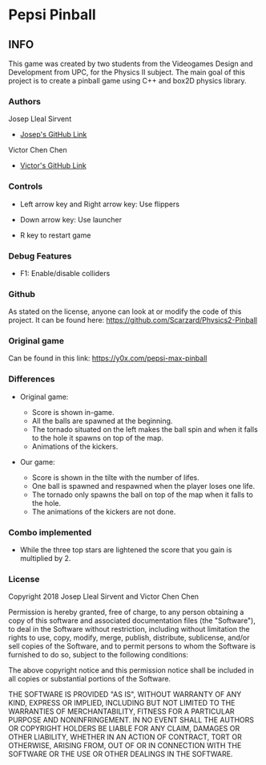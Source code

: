 # Pepsi Pinball 

## INFO

This game was created by two students from the Videogames Design and Development from UPC, for the Physics II subject. 
The main goal of this project is to create a pinball game using C++ and box2D physics library.

### Authors
   
Josep Lleal Sirvent
   - [Josep's GitHub Link](https://github.com/JosepLleal)
   
Victor Chen Chen
   - [Victor's GitHub Link](https://github.com/Scarzard)

###	Controls 

- Left arrow key and Right arrow key: Use flippers

- Down arrow key: Use launcher

- R key to restart game

### Debug Features

- F1: Enable/disable colliders


### Github

As stated on the license, anyone can look at or modify the code of this project. 
It can be found here: https://github.com/Scarzard/Physics2-Pinball

### Original game

Can be found in this link: https://y0x.com/pepsi-max-pinball

### Differences

- Original game: 

	- Score is shown in-game.
	- All the balls are spawned at the beginning.
	- The tornado situated on the left makes the ball spin and when it falls to the hole it spawns on top of the map. 
	- Animations of the kickers.

- Our game:

	- Score is shown in the tilte with the number of lifes.
	- One ball is spawned and respawned when the player loses one life.
	- The tornado only spawns the ball on top of the map when it falls to the hole.
	- The animations of the kickers are not done.

### Combo implemented

- While the three top stars are lightened the score that you gain is multiplied by 2.

### License

Copyright 2018 Josep Lleal Sirvent and Victor Chen Chen

Permission is hereby granted, free of charge, to any person obtaining a copy of this software and associated documentation files (the "Software"), to deal in the Software without restriction, including without limitation the rights to use, copy, modify, merge, publish, distribute, sublicense, and/or sell copies of the Software, and to permit persons to whom the Software is furnished to do so, subject to the following conditions:

The above copyright notice and this permission notice shall be included in all copies or substantial portions of the Software.

THE SOFTWARE IS PROVIDED "AS IS", WITHOUT WARRANTY OF ANY KIND, EXPRESS OR IMPLIED, INCLUDING BUT NOT LIMITED TO THE WARRANTIES OF MERCHANTABILITY, FITNESS FOR A PARTICULAR PURPOSE AND NONINFRINGEMENT. IN NO EVENT SHALL THE AUTHORS OR COPYRIGHT HOLDERS BE LIABLE FOR ANY CLAIM, DAMAGES OR OTHER LIABILITY, WHETHER IN AN ACTION OF CONTRACT, TORT OR OTHERWISE, ARISING FROM, OUT OF OR IN CONNECTION WITH THE SOFTWARE OR THE USE OR OTHER DEALINGS IN THE SOFTWARE.




